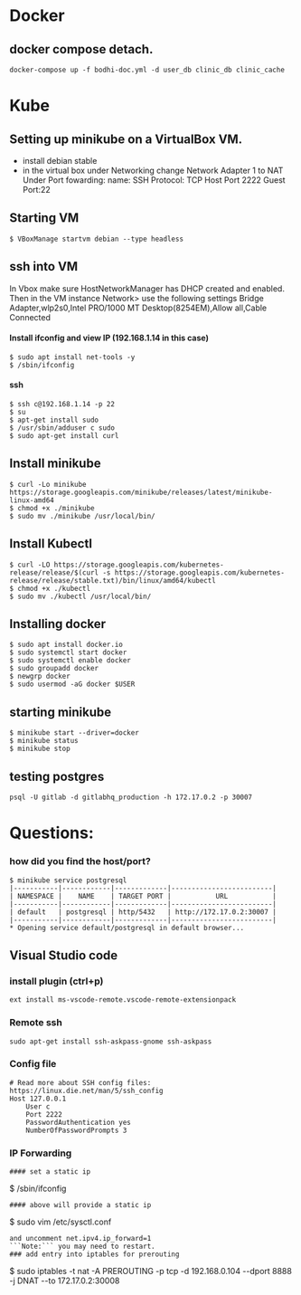 # Docker
## docker compose detach.
```
docker-compose up -f bodhi-doc.yml -d user_db clinic_db clinic_cache
```

# Kube
## Setting up minikube on a VirtualBox VM.

* install debian stable 
* in the virtual box under Networking change Network Adapter 1 to NAT
Under Port fowarding:
name: SSH
Protocol: TCP
Host Port 2222
Guest Port:22
## Starting VM 
```
$ VBoxManage startvm debian --type headless
```
## ssh into VM
In Vbox make sure HostNetworkManager has DHCP created and enabled. Then in the VM instance Network>
use the following settings
Bridge Adapter,wlp2s0,Intel PRO/1000 MT Desktop(8254EM),Allow all,Cable Connected

#### Install ifconfig and view IP (192.168.1.14 in this case)
```
$ sudo apt install net-tools -y
$ /sbin/ifconfig 
```
#### ssh
```
$ ssh c@192.168.1.14 -p 22
$ su 
$ apt-get install sudo
$ /usr/sbin/adduser c sudo
$ sudo apt-get install curl
```

## Install minikube
```
$ curl -Lo minikube https://storage.googleapis.com/minikube/releases/latest/minikube-linux-amd64
$ chmod +x ./minikube
$ sudo mv ./minikube /usr/local/bin/
```

## Install Kubectl
```
$ curl -LO https://storage.googleapis.com/kubernetes-release/release/$(curl -s https://storage.googleapis.com/kubernetes-release/release/stable.txt)/bin/linux/amd64/kubectl
$ chmod +x ./kubectl
$ sudo mv ./kubectl /usr/local/bin/
```

## Installing docker
```
$ sudo apt install docker.io
$ sudo systemctl start docker
$ sudo systemctl enable docker
$ sudo groupadd docker
$ newgrp docker 
$ sudo usermod -aG docker $USER
```

## starting minikube
```
$ minikube start --driver=docker
$ minikube status
$ minikube stop
```

## testing postgres
```
psql -U gitlab -d gitlabhq_production -h 172.17.0.2 -p 30007 
```

# Questions:
### how did you find the host/port?
```
$ minikube service postgresql
|-----------|------------|-------------|-------------------------|
| NAMESPACE |    NAME    | TARGET PORT |           URL           |
|-----------|------------|-------------|-------------------------|
| default   | postgresql | http/5432   | http://172.17.0.2:30007 |
|-----------|------------|-------------|-------------------------|
* Opening service default/postgresql in default browser...
```

## Visual Studio code
### install plugin (ctrl+p)
```
ext install ms-vscode-remote.vscode-remote-extensionpack
```

### Remote ssh
```
sudo apt-get install ssh-askpass-gnome ssh-askpass
```

### Config file
```
# Read more about SSH config files: https://linux.die.net/man/5/ssh_config
Host 127.0.0.1
    User c
    Port 2222
    PasswordAuthentication yes
    NumberOfPasswordPrompts 3
```
### IP Forwarding
```
#### set a static ip
```
$ /sbin/ifconfig
```
#### above will provide a static ip
```
$ sudo vim /etc/sysctl.conf
```
and uncomment net.ipv4.ip_forward=1
```Note:``` you may need to restart.
### add entry into iptables for prerouting
```
$ sudo iptables -t nat -A PREROUTING -p tcp -d 192.168.0.104 --dport 8888 -j DNAT --to 172.17.0.2:30008
```
